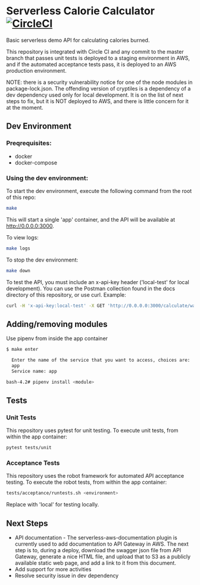 # Serverless Calorie Calculator [![CircleCI](https://circleci.com/gh/cbusseata/serverless-calorie-calculator/tree/master.svg?style=svg)](https://circleci.com/gh/cbusseata/serverless-calorie-calculator/tree/master)
Basic serverless demo API for calculating calories burned.

This repository is integrated with Circle CI and any commit to the master branch that passes unit tests is deployed to 
a staging environment in AWS, and if the automated acceptance tests pass, it is deployed to an AWS production environment.

NOTE: there is a security vulnerability notice for one of the node modules in package-lock.json.  The offending version
of cryptiles is a dependency of a dev dependency used only for local development.  It is on the list of next steps to fix,
but it is NOT deployed to AWS, and there is little concern for it at the moment.

## Dev Environment

### Preqrequisites:
* docker
* docker-compose

### Using the dev environment:
To start the dev environment, execute the following command from the root of this repo:
````bash
make
````

This will start a single 'app' container, and the API will be available at http://0.0.0.0:3000.

To view logs:
````bash
make logs
````

To stop the dev environment:
````bash
make down
````

To test the API, you must include an x-api-key header ('local-test' for local development).  You can use the
Postman collection found in the docs directory of this repository, or use curl.  Example:
````bash
curl -H 'x-api-key:local-test' -X GET 'http://0.0.0.0:3000/calculate/walk?distance=2.1&hours=0&minutes=14&seconds=30&bodyweight=185&units=imperial'
````

## Adding/removing modules
Use pipenv from inside the app container
````bash
$ make enter

  Enter the name of the service that you want to access, choices are:
  app
  Service name: app

bash-4.2# pipenv install <module>
````

## Tests

### Unit Tests
This repository uses pytest for unit testing.  To execute unit tests, from within the app container:
````bash
pytest tests/unit
````

### Acceptance Tests
This repository uses the robot framework for automated API acceptance testing.  To execute the robot tests,
from within the app container:
````bash
tests/acceptance/runtests.sh <environment>
````
Replace <environment> with 'local' for testing locally.

## Next Steps

* API documentation - The serverless-aws-documentation plugin is currently used to add documentation to API Gateway in AWS.
The next step is to, during a deploy, download the swagger json file from API Gateway, generate a nice HTML file, and upload
that to S3 as a publicly available static web page, and add a link to it from this document.
* Add support for more activities
* Resolve security issue in dev dependency